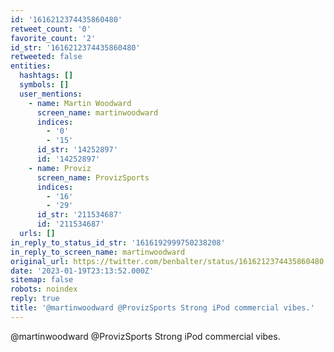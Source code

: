 ```yaml
---
id: '1616212374435860480'
retweet_count: '0'
favorite_count: '2'
id_str: '1616212374435860480'
retweeted: false
entities:
  hashtags: []
  symbols: []
  user_mentions:
    - name: Martin Woodward
      screen_name: martinwoodward
      indices:
        - '0'
        - '15'
      id_str: '14252897'
      id: '14252897'
    - name: Proviz
      screen_name: ProvizSports
      indices:
        - '16'
        - '29'
      id_str: '211534687'
      id: '211534687'
  urls: []
in_reply_to_status_id_str: '1616192999750238208'
in_reply_to_screen_name: martinwoodward
original_url: https://twitter.com/benbalter/status/1616212374435860480
date: '2023-01-19T23:13:52.000Z'
sitemap: false
robots: noindex
reply: true
title: '@martinwoodward @ProvizSports Strong iPod commercial vibes.'
---
```


@martinwoodward @ProvizSports Strong iPod commercial vibes.